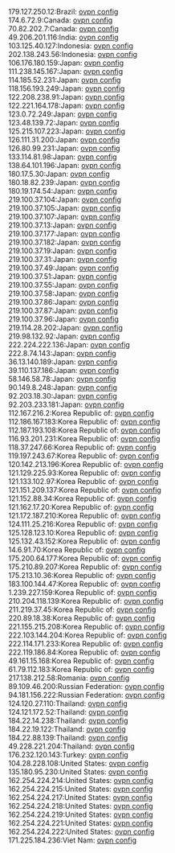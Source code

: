 179.127.250.12:Brazil: [ovpn config](vpn/179_127_250_12.ovpn)  
174.6.72.9:Canada: [ovpn config](vpn/174_6_72_9.ovpn)  
70.82.202.7:Canada: [ovpn config](vpn/70_82_202_7.ovpn)  
49.206.201.116:India: [ovpn config](vpn/49_206_201_116.ovpn)  
103.125.40.127:Indonesia: [ovpn config](vpn/103_125_40_127.ovpn)  
202.138.243.56:Indonesia: [ovpn config](vpn/202_138_243_56.ovpn)  
106.176.180.159:Japan: [ovpn config](vpn/106_176_180_159.ovpn)  
111.238.145.167:Japan: [ovpn config](vpn/111_238_145_167.ovpn)  
114.185.52.231:Japan: [ovpn config](vpn/114_185_52_231.ovpn)  
118.156.193.249:Japan: [ovpn config](vpn/118_156_193_249.ovpn)  
122.208.238.91:Japan: [ovpn config](vpn/122_208_238_91.ovpn)  
122.221.164.178:Japan: [ovpn config](vpn/122_221_164_178.ovpn)  
123.0.72.249:Japan: [ovpn config](vpn/123_0_72_249.ovpn)  
123.48.139.72:Japan: [ovpn config](vpn/123_48_139_72.ovpn)  
125.215.107.223:Japan: [ovpn config](vpn/125_215_107_223.ovpn)  
126.111.31.200:Japan: [ovpn config](vpn/126_111_31_200.ovpn)  
126.80.99.231:Japan: [ovpn config](vpn/126_80_99_231.ovpn)  
133.114.81.98:Japan: [ovpn config](vpn/133_114_81_98.ovpn)  
138.64.101.196:Japan: [ovpn config](vpn/138_64_101_196.ovpn)  
180.17.5.30:Japan: [ovpn config](vpn/180_17_5_30.ovpn)  
180.18.82.239:Japan: [ovpn config](vpn/180_18_82_239.ovpn)  
180.19.174.54:Japan: [ovpn config](vpn/180_19_174_54.ovpn)  
219.100.37.104:Japan: [ovpn config](vpn/219_100_37_104.ovpn)  
219.100.37.105:Japan: [ovpn config](vpn/219_100_37_105.ovpn)  
219.100.37.107:Japan: [ovpn config](vpn/219_100_37_107.ovpn)  
219.100.37.13:Japan: [ovpn config](vpn/219_100_37_13.ovpn)  
219.100.37.177:Japan: [ovpn config](vpn/219_100_37_177.ovpn)  
219.100.37.182:Japan: [ovpn config](vpn/219_100_37_182.ovpn)  
219.100.37.19:Japan: [ovpn config](vpn/219_100_37_19.ovpn)  
219.100.37.31:Japan: [ovpn config](vpn/219_100_37_31.ovpn)  
219.100.37.49:Japan: [ovpn config](vpn/219_100_37_49.ovpn)  
219.100.37.51:Japan: [ovpn config](vpn/219_100_37_51.ovpn)  
219.100.37.55:Japan: [ovpn config](vpn/219_100_37_55.ovpn)  
219.100.37.58:Japan: [ovpn config](vpn/219_100_37_58.ovpn)  
219.100.37.86:Japan: [ovpn config](vpn/219_100_37_86.ovpn)  
219.100.37.87:Japan: [ovpn config](vpn/219_100_37_87.ovpn)  
219.100.37.96:Japan: [ovpn config](vpn/219_100_37_96.ovpn)  
219.114.28.202:Japan: [ovpn config](vpn/219_114_28_202.ovpn)  
219.98.132.92:Japan: [ovpn config](vpn/219_98_132_92.ovpn)  
222.224.222.136:Japan: [ovpn config](vpn/222_224_222_136.ovpn)  
222.8.74.143:Japan: [ovpn config](vpn/222_8_74_143.ovpn)  
36.13.140.189:Japan: [ovpn config](vpn/36_13_140_189.ovpn)  
39.110.137.186:Japan: [ovpn config](vpn/39_110_137_186.ovpn)  
58.146.58.78:Japan: [ovpn config](vpn/58_146_58_78.ovpn)  
90.149.8.248:Japan: [ovpn config](vpn/90_149_8_248.ovpn)  
92.203.18.30:Japan: [ovpn config](vpn/92_203_18_30.ovpn)  
92.203.233.181:Japan: [ovpn config](vpn/92_203_233_181.ovpn)  
112.167.216.2:Korea Republic of: [ovpn config](vpn/112_167_216_2.ovpn)  
112.186.167.183:Korea Republic of: [ovpn config](vpn/112_186_167_183.ovpn)  
112.187.193.108:Korea Republic of: [ovpn config](vpn/112_187_193_108.ovpn)  
116.93.201.231:Korea Republic of: [ovpn config](vpn/116_93_201_231.ovpn)  
118.37.247.66:Korea Republic of: [ovpn config](vpn/118_37_247_66.ovpn)  
119.197.243.67:Korea Republic of: [ovpn config](vpn/119_197_243_67.ovpn)  
120.142.213.196:Korea Republic of: [ovpn config](vpn/120_142_213_196.ovpn)  
121.129.225.93:Korea Republic of: [ovpn config](vpn/121_129_225_93.ovpn)  
121.133.102.97:Korea Republic of: [ovpn config](vpn/121_133_102_97.ovpn)  
121.151.209.137:Korea Republic of: [ovpn config](vpn/121_151_209_137.ovpn)  
121.152.88.34:Korea Republic of: [ovpn config](vpn/121_152_88_34.ovpn)  
121.162.17.20:Korea Republic of: [ovpn config](vpn/121_162_17_20.ovpn)  
121.172.187.210:Korea Republic of: [ovpn config](vpn/121_172_187_210.ovpn)  
124.111.25.216:Korea Republic of: [ovpn config](vpn/124_111_25_216.ovpn)  
125.128.123.10:Korea Republic of: [ovpn config](vpn/125_128_123_10.ovpn)  
125.132.43.152:Korea Republic of: [ovpn config](vpn/125_132_43_152.ovpn)  
14.6.91.70:Korea Republic of: [ovpn config](vpn/14_6_91_70.ovpn)  
175.200.64.177:Korea Republic of: [ovpn config](vpn/175_200_64_177.ovpn)  
175.210.89.207:Korea Republic of: [ovpn config](vpn/175_210_89_207.ovpn)  
175.213.10.36:Korea Republic of: [ovpn config](vpn/175_213_10_36.ovpn)  
183.100.144.47:Korea Republic of: [ovpn config](vpn/183_100_144_47.ovpn)  
1.239.227.159:Korea Republic of: [ovpn config](vpn/1_239_227_159.ovpn)  
210.204.118.139:Korea Republic of: [ovpn config](vpn/210_204_118_139.ovpn)  
211.219.37.45:Korea Republic of: [ovpn config](vpn/211_219_37_45.ovpn)  
220.89.18.38:Korea Republic of: [ovpn config](vpn/220_89_18_38.ovpn)  
221.155.215.208:Korea Republic of: [ovpn config](vpn/221_155_215_208.ovpn)  
222.103.144.204:Korea Republic of: [ovpn config](vpn/222_103_144_204.ovpn)  
222.114.171.233:Korea Republic of: [ovpn config](vpn/222_114_171_233.ovpn)  
222.119.186.84:Korea Republic of: [ovpn config](vpn/222_119_186_84.ovpn)  
49.161.15.168:Korea Republic of: [ovpn config](vpn/49_161_15_168.ovpn)  
61.79.112.183:Korea Republic of: [ovpn config](vpn/61_79_112_183.ovpn)  
217.138.212.58:Romania: [ovpn config](vpn/217_138_212_58.ovpn)  
89.109.46.200:Russian Federation: [ovpn config](vpn/89_109_46_200.ovpn)  
94.181.156.222:Russian Federation: [ovpn config](vpn/94_181_156_222.ovpn)  
124.120.27.110:Thailand: [ovpn config](vpn/124_120_27_110.ovpn)  
124.121.172.52:Thailand: [ovpn config](vpn/124_121_172_52.ovpn)  
184.22.14.238:Thailand: [ovpn config](vpn/184_22_14_238.ovpn)  
184.22.19.122:Thailand: [ovpn config](vpn/184_22_19_122.ovpn)  
184.22.88.139:Thailand: [ovpn config](vpn/184_22_88_139.ovpn)  
49.228.221.204:Thailand: [ovpn config](vpn/49_228_221_204.ovpn)  
176.232.120.143:Turkey: [ovpn config](vpn/176_232_120_143.ovpn)  
104.28.228.108:United States: [ovpn config](vpn/104_28_228_108.ovpn)  
135.180.95.230:United States: [ovpn config](vpn/135_180_95_230.ovpn)  
162.254.224.214:United States: [ovpn config](vpn/162_254_224_214.ovpn)  
162.254.224.215:United States: [ovpn config](vpn/162_254_224_215.ovpn)  
162.254.224.217:United States: [ovpn config](vpn/162_254_224_217.ovpn)  
162.254.224.218:United States: [ovpn config](vpn/162_254_224_218.ovpn)  
162.254.224.219:United States: [ovpn config](vpn/162_254_224_219.ovpn)  
162.254.224.221:United States: [ovpn config](vpn/162_254_224_221.ovpn)  
162.254.224.222:United States: [ovpn config](vpn/162_254_224_222.ovpn)  
171.225.184.236:Viet Nam: [ovpn config](vpn/171_225_184_236.ovpn)  
